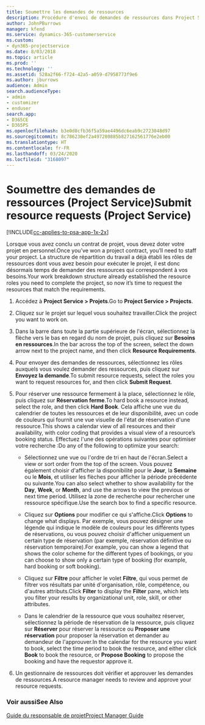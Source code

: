 ```yaml
---
title: Soumettre les demandes de ressources
description: Procédure d'envoi de demandes de ressources dans Project Service
author: JohnPBurrows
manager: kfend
ms.service: dynamics-365-customerservice
ms.custom:
- dyn365-projectservice
ms.date: 8/03/2018
ms.topic: article
ms.prod: ''
ms.technology: ''
ms.assetid: 528a2f66-f724-42a5-a059-d7958773f9e6
ms.author: jburrows
audience: Admin
search.audienceType:
- admin
- customizer
- enduser
search.app:
- D365CE
- D365PS
ms.openlocfilehash: b3e0d8cfb36f5a59ae4496dc6eab9c2723048d97
ms.sourcegitcommit: 8c786230ef2a497280885b827162561776e2eb00
ms.translationtype: HT
ms.contentlocale: fr-FR
ms.lasthandoff: 03/24/2020
ms.locfileid: "3168097"
---
```

# <a name="submit-resource-requests-project-service"></a><span data-ttu-id="39d11-103">Soumettre des demandes de ressources (Project Service)</span><span class="sxs-lookup"><span data-stu-id="39d11-103">Submit resource requests (Project Service)</span></span>

[!INCLUDE[cc-applies-to-psa-app-1x-2x](../includes/cc-applies-to-psa-app-1x-2x.md)]

<span data-ttu-id="39d11-104">Lorsque vous avez conclu un contrat de projet, vous devez doter votre projet en personnel.</span><span class="sxs-lookup"><span data-stu-id="39d11-104">Once you’ve won a project contract, you’ll need to staff your project.</span></span> <span data-ttu-id="39d11-105">La structure de répartition du travail a déjà établi les rôles de ressources dont vous avez besoin pour exécuter le projet, il est donc désormais temps de demander des ressources qui correspondent à vos besoins.</span><span class="sxs-lookup"><span data-stu-id="39d11-105">Your work breakdown structure already established the resource roles you need to complete the project, so now it’s time to request the resources that match the requirements.</span></span>  
  
1.  <span data-ttu-id="39d11-106">Accédez à **Project Service > Projets**.</span><span class="sxs-lookup"><span data-stu-id="39d11-106">Go to **Project Service > Projects**.</span></span>  
  
2.  <span data-ttu-id="39d11-107">Cliquez sur le projet sur lequel vous souhaitez travailler.</span><span class="sxs-lookup"><span data-stu-id="39d11-107">Click the project you want to work on.</span></span>  
  
3.  <span data-ttu-id="39d11-108">Dans la barre dans toute la partie supérieure de l'écran, sélectionnez la flèche vers le bas en regard du nom de projet, puis cliquez sur **Besoins en ressources**.</span><span class="sxs-lookup"><span data-stu-id="39d11-108">In the bar across the top of the screen, select the down arrow next to the project name, and then click **Resource Requirements**.</span></span>  
  
4.  <span data-ttu-id="39d11-109">Pour envoyer des demandes de ressources, sélectionnez les rôles auxquels vous voulez demander des ressources, puis cliquez sur **Envoyez la demande**.</span><span class="sxs-lookup"><span data-stu-id="39d11-109">To submit resource requests, select the roles you want to request resources for, and then click **Submit Request**.</span></span>  
  
5.  <span data-ttu-id="39d11-110">Pour réserver une ressource fermement à la place, sélectionnez le rôle, puis cliquez sur **Réservation ferme**.</span><span class="sxs-lookup"><span data-stu-id="39d11-110">To hard book a resource instead, select the role, and then click **Hard Book**.</span></span> <span data-ttu-id="39d11-111">Cela affiche une vue du calendrier de toutes les ressources et de leur disponibilité, avec un code de couleurs qui fournit une vue visuelle de l'état de réservation d'une ressource.</span><span class="sxs-lookup"><span data-stu-id="39d11-111">This shows a calendar view of all resources and their availability, with color coding that provides a visual view of a resource’s booking status.</span></span> <span data-ttu-id="39d11-112">Effectuez l'une des opérations suivantes pour optimiser votre recherche :</span><span class="sxs-lookup"><span data-stu-id="39d11-112">Do any of the following to optimize your search:</span></span>  
  
    -   <span data-ttu-id="39d11-113">Sélectionnez une vue ou l'ordre de tri en haut de l'écran.</span><span class="sxs-lookup"><span data-stu-id="39d11-113">Select a view or sort order from the top of the screen.</span></span> <span data-ttu-id="39d11-114">Vous pouvez également choisir d'afficher la disponibilité pour le **Jour**, la **Semaine** ou le **Mois**, et utiliser les flèches pour afficher la période précédente ou suivante.</span><span class="sxs-lookup"><span data-stu-id="39d11-114">You can also select whether to show availability for the **Day**, **Week**, or **Month**, and use the arrows to view the previous or next time period.</span></span> <span data-ttu-id="39d11-115">Utilisez la zone de recherche pour rechercher une ressource spécifique.</span><span class="sxs-lookup"><span data-stu-id="39d11-115">Use the search box to find a specific resource.</span></span>  
  
    -   <span data-ttu-id="39d11-116">Cliquez sur **Options** pour modifier ce qui s'affiche.</span><span class="sxs-lookup"><span data-stu-id="39d11-116">Click **Options** to change what displays.</span></span> <span data-ttu-id="39d11-117">Par exemple, vous pouvez désigner une légende qui indique le modèle de couleurs pour les différents types de réservations, ou vous pouvez choisir d'afficher uniquement un certain type de réservation (par exemple, réservation définitive ou réservation temporaire).</span><span class="sxs-lookup"><span data-stu-id="39d11-117">For example, you can show a legend that shows the color scheme for the different types of bookings, or you can choose to show only a certain type of booking (for example, hard booking or soft booking).</span></span>  
  
    -   <span data-ttu-id="39d11-118">Cliquez sur **Filtre** pour afficher le volet **Filtre**, qui vous permet de filtrer vos résultats par unité d'organisation, rôle, compétence, ou d'autres attributs.</span><span class="sxs-lookup"><span data-stu-id="39d11-118">Click **Filter** to display the **Filter** pane, which lets you filter your results by organizational unit, role, skill, or other attributes.</span></span>  
  
    -   <span data-ttu-id="39d11-119">Dans le calendrier de la ressource que vous souhaitez réserver, sélectionnez la période de réservation de la ressource, puis cliquez sur **Réserver** pour réserver la ressource ou **Proposer une réservation** pour proposer la réservation et demander au demandeur de l'approuver.</span><span class="sxs-lookup"><span data-stu-id="39d11-119">In the calendar for the resource you want to book, select the time period to book the resource, and either click **Book** to book the resource, or **Propose Booking** to propose the booking and have the requestor approve it.</span></span>  
  
6.  <span data-ttu-id="39d11-120">Un gestionnaire de ressources doit vérifier et approuver les demandes de ressources.</span><span class="sxs-lookup"><span data-stu-id="39d11-120">A resource manager needs to review and approve your resource requests.</span></span>  
  
### <a name="see-also"></a><span data-ttu-id="39d11-121">Voir aussi</span><span class="sxs-lookup"><span data-stu-id="39d11-121">See Also</span></span>  
 [<span data-ttu-id="39d11-122">Guide du responsable de projet</span><span class="sxs-lookup"><span data-stu-id="39d11-122">Project Manager Guide</span></span>](../project-service/project-manager-guide.md)

